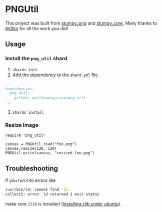 # PNGUtil

This project was built from [stumpy_png](https://github.com/stumpycr/stumpy_png) and [stumpy_core](https://github.com/stumpycr/stumpy_core).
Many thanks to [@l3kn](https://github.com/l3kn) for all the work you did!

## Usage

### Install the `png_util` shard

1. `shards init`
2. Add the dependency to the `shard.yml` file
 ``` yaml
 ...
 dependencies:
   png_util:
     github: matthewmcgarvey/png_util
 ...
 ```
3. `shards install`

### Resize Image

``` crystal
require "png_util"

canvas = PNGUtil.read("foo.png")
canvas.resize(120, 120)
PNGUtil.write(canvas, "resized-foo.png")
```

## Troubleshooting

If you run into errors like

```bash
/usr/bin/ld: cannot find -lz
collect2: error: ld returned 1 exit status
```

make sure `zlib` is installed
([Installing zlib under ubuntu](https://ubuntuforums.org/showthread.php?t=1528204)).
